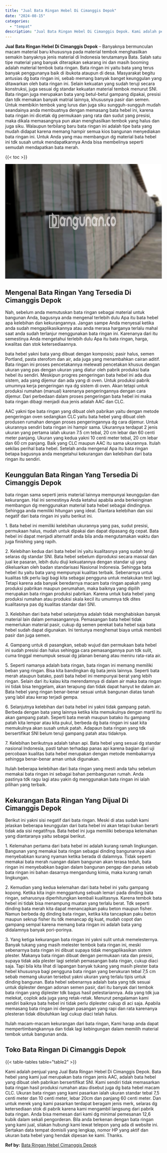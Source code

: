 ```yaml
---
title: "Jual Bata Ringan Hebel Di Cimanggis Depok"
date: "2024-08-15"
categories: 
  - "tempat"
description: "Jual Bata Ringan Hebel Di Cimanggis Depok. Kami adalah penjual yang Jual Bata Ringan Hebel Di Cimanggis Depok. Bata hebel yang kami jual merupakan bata ringa..."
---
```


**Jual Bata Ringan Hebel Di Cimanggis Depok** – Banyaknya bermunculan macam material baru khususnya pada material tembok menghasilkan semakin banyaknya jenis material di Indonesia terutamanya Bata. Salah satu tipe material yang banyak diterapkan sekarang ini dan masih booming adalah material tembok bata ringan. Bata ringan ini yaitu bata yang terus banyak penggunanya baik di ibukota ataupun di desa. Masyarakat begitu antusias dg bata ringan ini, sebab memang banyak banget keunggulan yang ditawarkan oleh bata ringan ini. Selain kekuatan yang sudah teruji secara konstruksi, juga sesuai dg standar kekuatan material tembok menurut SNI. Bata ringan juga merupakan bata yang betul-betul gampang dipakai, presisi dan tdk memakan banyak matrial lainnya, khususnya pasir dan semen. Untuk membikin tembok yang lurus dan juga siku sungguh-sungguh mudah seandainya anda membuatnya dengan memasang bata hebel ini, karena bata ringan ini dicetak dg permukaan yang rata dan sudut yang presisi, maka dikala memasangnya pun akan menghasilkan tembok yang halus dan juga siku. Walaupun terbilang baru bata ringan ini adalah tipe bata yang mudah didapat karena memang hampir semua kios bangunan menyediakan bata ringan ini. Untuk Anda yang mau membangun dg material bata hebel ini tdk susah untuk mendapatkannya Anda bisa membelinya seperti semudah mendapatkan bata merah.

{{< toc >}}

![Jual Bata Ringan Hebel Di Cimanggis Depok](/images/jual-hebel-murah-02.png)

## Mengenal Bata Ringan Yang Tersedia Di Cimanggis Depok

Nah, sebelum anda memutuskan bata ringan sebagai material untuk bangunan Anda, bagusnya anda mengenal terlebih dulu Apa itu bata hebel apa kelebihan dan kekurangannya. Jangan sampe Anda menyesal ketika anda sudah mengaplikasikannya atau anda merasa harganya terlalu mahal saat anda sudah terlanjur menggunakan bata ringan ini. Karenanya dari itu semestinya Anda mengetahui terlebih dulu Apa itu bata ringan, harga, kwalitas dan stok ketersediaannya.

bata hebel yakni bata yang dibuat dengan komposisi; pasir halus, semen Portland, pasta sterofom dan air, ada juga yang menambahkan cairan aditif. Bata ringan ini proses pencetakannya melewati pencetakan khusus dengan ukuran yang pas dengan ukuran yang diatur oleh pabrik produksi bata hebel itu sendiri. Meskipun progres pengeringan bata hebel ini ada dua sistem, ada yang dijemur dan ada yang di oven. Untuk produksi pabrik umumnya kerja pengeringan nya dg sistem di oven. Akan tetapi untuk produksi rumahan (manual) karenanya pengeringannya dengan cara dijemur. Dari perbedaan dalam proses pengeringan bata hebel ini maka bata ringan dibagi menjadi dua jenis adalah AAC dan CLC.

AAC yakni tipe bata ringan yang dibuat oleh pabrikan yaitu dengan metode pengeringan oven sedangkan CLC yaitu bata hebel yang dibuat oleh produsen rumahan dengan proses pengeringannya dg cara dijemur. Untuk ukurannya sendiri bata ringan ini hampir sama. Ukurannya terdapat 2 jenis ukuran yang pertama ialah ukuran 7.5 cm tebal, 20 cm lebar dan 60 centi meter panjang. Ukuran yang kedua yakni 10 centi meter tebal, 20 cm lebar dan 60 cm panjang. Baik yang CLC maupun AAC itu sama ukurannya. Itulah sekilas perihal bata hebel. Setelah anda mengenal Apa itu bata ringan betapa bagusnya anda mengetahui kekurangan dan kelebihan dari bata ringan itu sendiri.

## Keunggulan Bata Ringan Yang Tersedia Di Cimanggis Depok

bata ringan sama seperti jenis material lainnya mempunyai keunggulan dan kekurangan. Hal ini semestinya Anda ketahui apabila anda berkeinginan membangun dg menggunakan material bata hebel sebagai dindingnya. Sehingga anda memiliki hitungan yang ideal. Diantara kelebihan dan sisi negatif dari bata ringan ini yaitu berikut ini.

1\. Bata hebel ini memiliki kelebihan ukurannya yang pas, sudut presisi, permukaan halus, mudah untuk dipakai dan dapat dipasang dg cepat. Bata hebel ini dapat menjadi alternatif anda bila anda mengutamakan waktu dan juga finishing yang rapih.

2\. Kelebihan kedua dari bata hebel ini yaitu kualitasnya yang sudah teruji selaras dg standar SNI. Bata hebel sebelum diproduksi secara massal dan jual ke pasaran, lebih dulu diuji kekuatannya dengan standar uji yang dikeluarkan oleh badan standarisasi Nasional Indonesia. Sehingga bata hebel itu yaitu bata yang mempunyai kualitas terbaik. Sebenarnya untuk kualitas tdk perlu lagi bagi kita sebagai pengguna untuk melakukan test lagi. Tetapi karena ada banyak beredarnya macam bata ringan apakah yang produksi pabrikan maupun perumahan, maka baiknya yang dipilih merupakan bata ringan produksi pabrikan. Karena untuk bata hebel yang produksi rumahan atau produksi skala kecil itu umumnya tdk dites kualitasnya pas dg kualitas standar dari SNI.

3\. Kelebihan dari bata hebel selanjutnya adalah tidak menghabiskan banyak material lain dalam pemasangannya. Pemasangan bata hebel tidak memerlukan material pasir, cukup dg semen perekat bata hebel saja bata hebel sudah dapat digunakan. Ini tentunya menghemat biaya untuk membeli pasir dan juga semen.

4\. Gampang untuk di pasangkan, sebab wujud dan permukaan bata hebel ini sudah presisi dan halus sehingga cara pemasangannya pun tdk sulit, cuma tinggal menumpuk sesuai dg jalanan benang atau meniru rata-rata air.

5\. Seperti namanya adalah bata ringan, bata ringan ini memang memiliki beban yang ringan. Bisa kita bandingkan dg bata jenis lainnya. Seperti bata merah ataupun batako, pasti bata hebel ini mempunyai berat yang lebih ringan. Selain dari itu kalau kita merendamnya di dalam air maka bata ringan ini tidak bisa tenggelam, akan terapung dan tidak dapat hanyut ke dalam air. Bata hebel yang ringan benar-benar sesuai untuk bangunan diatas tanah yang labil atau kerap terjadi gempa.

6\. Selanjutnya kelebihan dari bata hebel ini yakni tidak gampang patah. Berbeda dengan bata yang lainnya ketika kita memukulnya dengan martil itu akan gampang patah. Seperti bata merah maupun batako itu gampang patah kita lempar atau kita pukul, berbeda dg bata ringan ini saat kita memukulnya akan susah untuk patah. Adapaun bata ringan yang tdk bersertifikat SNI belum teruji gampang patah atau tidaknya.

7\. Kelebihan berikutnya adalah tahan api. Bata hebel yang sesuai dg standar nasional Indonesia, pasti tahan terhadap panas api karena bagian dari uji percobaan kualitas bata hebel merupakan dengan metode membakarnya sehingga benar-benar aman untuk digunakan.

Itulah beberapa kelebihan dari bata ringan yang mesti anda tahu sebelum memakai bata ringan ini sebagai bahan pembangunan rumah. Anda pastinya tdk ragu lagi atau yakin dg menggunakan bata ringan ini ialah pilihan yang terbaik.

## Kekurangan Bata Ringan Yang Dijual Di Cimanggis Depok

Berikut ini yakni sisi negatif dari bata ringan. Meski di atas sudah kami jelaskan beberapa keunggulan dari bata hebel ini akan tetapi bukan berarti tidak ada sisi negatifnya. Bata hebel ini juga memiliki beberapa kelemahan yang diantaranya yaitu sebagai berikut.

1\. Kelemahan pertama dari bata hebel ini adalah kurang ramah lingkungan. Bangunan yang memakai bata ringan sebagai dinding bangunannya akan menyebabkan kurang nyaman ketika berada di dalamnya. Tidak seperti memakai bata merah ruangan dalam bangunan akan terasa teduh, bata ringan ini menyebabkan bagian dalam bangunan pengap dan panas sebab bata ringan ini bahan dasarnya mengandung kimia, maka kurang ramah lingkungan.

2\. Kemudian yang kedua kelemahan dari bata hebel ini yaitu gampang kopong. Ketika kita ingin menggantung sebuah lemari pada dinding bata ringan, seharusnya diperhitungkan kembali kualitasnya. Karena tembok bata hebel ini tidak bisa menampung muatan yang terlalu berat. Tdk seperti dinding bata merah kita dapat menancapkan paku beton maupun fisher. Namun berbeda dg dinding bata ringan, ketika kita tancapkan paku beton maupun sekrup fisher itu tdk menancap dg kuat, mudah copot dan gampang sempal karena memang bata ringan ini adalah bata yang didalamnya banyak pori-porinya.

3\. Yang ketiga kekurangan bata ringan ini yakni sulit untuk memelesternya. Banyak tukang yang masih melester tembok bata ringan ini, meski sebenarnya bata ringan ini dibuat supaya tidak mengaplikasikan sistem plester. Makanya bata ringan dibuat dengan permukaan rata dan presisi, supaya tidak ada plester lagi setelah pemasangan bata ringan, cukup diaci saja. Tapi bila kita lihat di lapangan banyak tukang yang masih plester bata hebel khususnya bagi pengguna bata ringan yang berukuran tebal 7,5 cm sebab memang ukuran tersebut yakni ukuran yang terlalu tipis untuk dinding bangunan. Bata hebel sebenarnya adalah bata yang tdk sesuai untuk diplester dengan adonan semen pasir, dari itu banyak dari tembok bata ringan yang diplester tdk bagus hasil pelestariannya. Ada yang tdk jua melekat, coplok ada juga yang retak-retak. Menurut pengalaman kami sendiri baiknya bata hebel ini tidak perlu diplester cukup di aci saja. Apabila memasang bata ringan ini dengan pasangan yang rapi dan rata karenanya plesteran tidak dibutuhkan lagi cukup diaci telah halus.

Itulah macam-macam kekurangan dari bata ringan, Kami harap anda dapat mempertimbangkannya dan tidak lagi kebingungan dalam memilih material tembok untuk bangunan anda.

## Toko Bata Ringan Di Cimanggis Depok

{{< table-tables table="table2" >}}

Kami adalah penjual yang Jual Bata Ringan Hebel Di Cimanggis Depok. Bata hebel yang kami jual merupakan bata ringan jenis AAC, adalah bata hebel yang dibuat oleh pabrikan bersertifikat SNI. Kami sendiri tidak memasarkan bata ringan hasil produksi rumahan atau disebut juga dg bata hebel macam CLC. Ukuran bata ringan yang kami pasarkan ialah ukuran standar tebal 7,5 centi meter dan 10 centi meter, lebar 20cm dan panjang 60 centi meter. Dan untuk merek yang kami pasarkan terdapat beragam jenis merk, selaras dg ketersediaan stok di pabrik karena kami mengambil langsung dari pabrik bata ringan. Anda bisa memesan dari kami dg minimal pemesanan 12,6 kubik dalam sekali pengorderan. Bila anda berkenan dengan bata ringan yang kami jual, silakan hubungi kami lewat telepon yang ada di website ini. Sertakan data tempat domisili yang lengkap, nomor HP yang aktif dan ukuran bata hebel yang hendak dipesan ke kami. Thanks.

**Ref by:** [Bata Ringan Hebel Cimanggis Depok](https://id.wikipedia.org/wiki/Bata)
